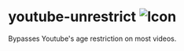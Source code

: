 # youtube-unrestrict ![][logo] 
Bypasses Youtube's age restriction on most videos.



[logo]: https://raw.githubusercontent.com/arnerak/youtube-unrestrict/main/icons/icon128.png "Icon"
